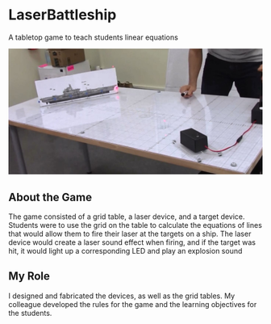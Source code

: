 # LaserBattleship
A tabletop game to teach students linear equations

![](https://github.com/tobincorporated/LaserBattleship/blob/master/Capture.JPG)

## About the Game
The game consisted of a grid table, a laser device, and a target device.  Students were to use the grid on the table to calculate the equations of lines that would allow them to fire their laser at the targets on a ship.  The laser device would create a laser sound effect when firing, and if the target was hit, it would light up a corresponding LED and play an explosion sound

## My Role
I designed and fabricated the devices, as well as the grid tables.  My colleague developed the rules for the game and the learning objectives for the students.
